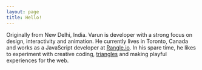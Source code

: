 ```yaml
---
layout: page
title: Hello!
---
```



<p class="lead">Originally from New Delhi, India. Varun is developer with a strong focus on design, interactivity and animation. He currently lives in Toronto, Canada and works as a JavaScript developer at <a href="http://rangle.io">Rangle.io</a>. In his spare time, he likes to experiment with creative coding, <a href="http://triangle.life">triangles</a> and making playful experiences for the web.</p>
